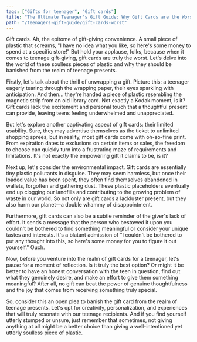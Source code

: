 ```yaml
---
tags: ["Gifts for teenager", "Gift cards"]
title: "The Ultimate Teenager's Gift Guide: Why Gift Cards are the Worst"
path: "/teenagers-gift-guide/gift-cards-worst"
---
```


Gift cards. Ah, the epitome of gift-giving convenience. A small piece of plastic that screams, "I have no idea what you like, so here's some money to spend at a specific store!" But hold your applause, folks, because when it comes to teenage gift-giving, gift cards are truly the worst. Let's delve into the world of these soulless pieces of plastic and why they should be banished from the realm of teenage presents.

Firstly, let's talk about the thrill of unwrapping a gift. Picture this: a teenager eagerly tearing through the wrapping paper, their eyes sparkling with anticipation. And then... they're handed a  piece of plastic resembling the magnetic strip from an old library card. Not exactly a Kodak moment, is it? Gift cards lack the excitement and personal touch that a thoughtful present can provide, leaving teens feeling underwhelmed and unappreciated.

But let's explore another captivating aspect of gift cards: their limited usability. Sure, they may advertise themselves as the ticket to unlimited shopping sprees, but in reality, most gift cards come with oh-so-fine print. From expiration dates to exclusions on certain items or sales, the freedom to choose can quickly turn into a frustrating maze of requirements and limitations. It's not exactly the empowering gift it claims to be, is it?

Next up, let's consider the environmental impact. Gift cards are essentially tiny plastic pollutants in disguise. They may seem harmless, but once their loaded value has been spent, they often find themselves abandoned in wallets, forgotten and gathering dust. These plastic placeholders eventually end up clogging our landfills and contributing to the growing problem of waste in our world. So not only are gift cards a lackluster present, but they also harm our planet—a double whammy of disappointment.

Furthermore, gift cards can also be a subtle reminder of the giver's lack of effort. It sends a message that the person who bestowed it upon you couldn't be bothered to find something meaningful or consider your unique tastes and interests. It's a blatant admission of "I couldn't be bothered to put any thought into this, so here's some money for you to figure it out yourself." Ouch.

Now, before you venture into the realm of gift cards for a teenager, let's pause for a moment of reflection. Is it truly the best option? Or might it be better to have an honest conversation with the teen in question, find out what they genuinely desire, and make an effort to give them something meaningful? After all, no gift can beat the power of genuine thoughtfulness and the joy that comes from receiving something truly special.

So, consider this an open plea to banish the gift card from the realm of teenage presents. Let's opt for creativity, personalization, and experiences that will truly resonate with our teenage recipients. And if you find yourself utterly stumped or unsure, just remember that sometimes, not giving anything at all might be a better choice than giving a well-intentioned yet utterly soulless piece of plastic.